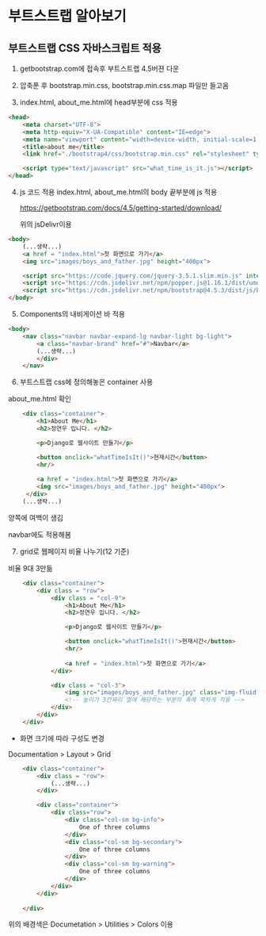 # 부트스트랩 알아보기

## 부트스트랩 CSS 자바스크립트 적용

1. getbootstrap.com에 접속후 부트스트랩 4.5버젼 다운

   

2. 압축푼 후 bootstrap.min.css, bootstrap.min.css.map 파일만 들고옴



3. index.html, about_me.html에 head부분에 css 적용

```html
<head>
    <meta charset="UTF-8">
    <meta http-equiv="X-UA-Compatible" content="IE=edge">
    <meta name="viewport" content="width=device-width, initial-scale=1.0">
    <title>about me</title>
    <link href="./bootstrap4/css/bootstrap.min.css" rel="stylesheet" type="text/css">

    <script type="text/javascript" src="what_time_is_it.js"></script>
</head>
```



4. js 코드 적용 index.html, about_me.html의 body 끝부분에 js 적용

   https://getbootstrap.com/docs/4.5/getting-started/download/

   위의 jsDelivr이용

```html
<body>
	(...생략...)
    <a href = "index.html">첫 화면으로 가기</a>
    <img src="images/boys_and_father.jpg" height="400px">

    <script src="https://code.jquery.com/jquery-3.5.1.slim.min.js" integrity="sha384-DfXdz2htPH0lsSSs5nCTpuj/zy4C+OGpamoFVy38MVBnE+IbbVYUew+OrCXaRkfj" crossorigin="anonymous"></script>
    <script src="https://cdn.jsdelivr.net/npm/popper.js@1.16.1/dist/umd/popper.min.js" integrity="sha384-9/reFTGAW83EW2RDu2S0VKaIzap3H66lZH81PoYlFhbGU+6BZp6G7niu735Sk7lN" crossorigin="anonymous"></script>
    <script src="https://cdn.jsdelivr.net/npm/bootstrap@4.5.3/dist/js/bootstrap.min.js" integrity="sha384-w1Q4orYjBQndcko6MimVbzY0tgp4pWB4lZ7lr30WKz0vr/aWKhXdBNmNb5D92v7s" crossorigin="anonymous"></script>
</body>
```



5. Components의 내비게이션 바 적용

```html
<body>
    <nav class="navbar navbar-expand-lg navbar-light bg-light">
        <a class="navbar-brand" href="#">Navbar</a>
      	(...생략...)
        </div>
    </nav>
```



6. 부트스트랩 css에 정의해놓은 container 사용

about_me.html 확인

```html
    <div class="container">
        <h1>About Me</h1>
        <h2>정연우 입니다. </h2>

        <p>Django로 웹사이트 만들기</p>

        <button onclick="whatTimeIsIt()">현재시간</button>
        <hr/>
        
        <a href = "index.html">첫 화면으로 가기</a>
        <img src="images/boys_and_father.jpg" height="400px">
	 </div>
    (...생략...)
```

양쪽에 여백이 생김



navbar에도 적용해봄



7. grid로 웹페이지 비율 나누기(12 기준)

비율 9대 3만듦

```html
    <div class="container">
        <div class = "row">
            <div class = "col-9">
                <h1>About Me</h1>
                <h2>정연우 입니다. </h2>

                <p>Django로 웹사이트 만들기</p>

                <button onclick="whatTimeIsIt()">현재시간</button>
                <hr/>
                
                <a href = "index.html">첫 화면으로 가기</a>
            </div>

            <div class = "col-3">
                <img src="images/boys_and_father.jpg" class="img-fluid w-100">
                <!-- 높이가 3칸짜리 열에 해당하는 부분의 폭에 꽉차게 적용 -->
            </div>
        </div>
    </div>
```



- 화면 크기에 따라 구성도 변경

Documentation > Layout > Grid

```html
    <div class="container">
        <div class = "row">
			(...생략...)
        </div>

        <div class="container">
            <div class="row">
                <div class="col-sm bg-info">
                    One of three columns
                </div>
                <div class="col-sm bg-secondary">
                    One of three columns
                </div>
                <div class="col-sm bg-warning">
                    One of three columns
                </div>
            </div>
        </div>
        
    </div>

```

위의 배경색은 Documetation > Utilities > Colors 이용